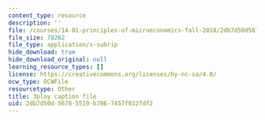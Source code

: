 ```yaml
---
content_type: resource
description: ''
file: /courses/14-01-principles-of-microeconomics-fall-2018/2db7d50d56785519b7867457f032fdf2_oFL2Hxqg7eo.vtt
file_size: 78262
file_type: application/x-subrip
hide_download: true
hide_download_original: null
learning_resource_types: []
license: https://creativecommons.org/licenses/by-nc-sa/4.0/
ocw_type: OCWFile
resourcetype: Other
title: 3play caption file
uid: 2db7d50d-5678-5519-b786-7457f032fdf2
---
```

